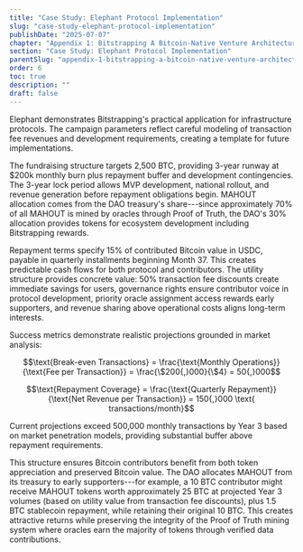 ```yaml
---
title: "Case Study: Elephant Protocol Implementation"
slug: "case-study-elephant-protocol-implementation"
publishDate: "2025-07-07"
chapter: "Appendix 1: Bitstrapping A Bitcoin-Native Venture Architecture"
section: "Case Study: Elephant Protocol Implementation"
parentSlug: "appendix-1-bitstrapping-a-bitcoin-native-venture-architecture"
order: 6
toc: true
description: ""
draft: false
---
```


Elephant demonstrates Bitstrapping's practical application for infrastructure protocols. The campaign parameters reflect careful modeling of transaction fee revenues and development requirements, creating a template for future implementations.

The fundraising structure targets 2,500 BTC, providing 3-year runway at \$200k monthly burn plus repayment buffer and development contingencies. The 3-year lock period allows MVP development, national rollout, and revenue generation before repayment obligations begin. MAHOUT allocation comes from the DAO treasury's share---since approximately 70% of all MAHOUT is mined by oracles through Proof of Truth, the DAO's 30% allocation provides tokens for ecosystem development including Bitstrapping rewards.

Repayment terms specify 15% of contributed Bitcoin value in USDC, payable in quarterly installments beginning Month 37. This creates predictable cash flows for both protocol and contributors. The utility structure provides concrete value: 50% transaction fee discounts create immediate savings for users, governance rights ensure contributor voice in protocol development, priority oracle assignment access rewards early supporters, and revenue sharing above operational costs aligns long-term interests.

Success metrics demonstrate realistic projections grounded in market analysis:

$$\text{Break-even Transactions} = \frac{\text{Monthly Operations}}{\text{Fee per Transaction}} = \frac{\$200{,}000}{\$4} = 50{,}000$$

$$\text{Repayment Coverage} = \frac{\text{Quarterly Repayment}}{\text{Net Revenue per Transaction}} = 150{,}000 \text{ transactions/month}$$

Current projections exceed 500,000 monthly transactions by Year 3 based on market penetration models, providing substantial buffer above repayment requirements.

This structure ensures Bitcoin contributors benefit from both token appreciation and preserved Bitcoin value. The DAO allocates MAHOUT from its treasury to early supporters---for example, a 10 BTC contributor might receive MAHOUT tokens worth approximately 25 BTC at projected Year 3 volumes (based on utility value from transaction fee discounts), plus 1.5 BTC stablecoin repayment, while retaining their original 10 BTC. This creates attractive returns while preserving the integrity of the Proof of Truth mining system where oracles earn the majority of tokens through verified data contributions.

